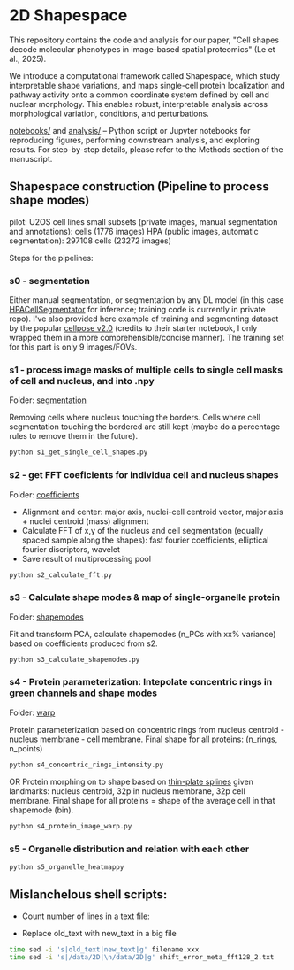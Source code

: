 # 2D Shapespace

This repository contains the code and analysis for our paper, "Cell shapes decode molecular phenotypes in image-based spatial proteomics" (Le et al., 2025).

We introduce a computational framework called Shapespace, which study interpretable shape variations, and maps single-cell protein localization and pathway activity onto a common coordinate system defined by cell and nuclear morphology. This enables robust, interpretable analysis across morphological variation, conditions, and perturbations.

[notebooks/](https://github.com/trangle1302/2D_shapespace/tree/master/notebooks) and [analysis/](https://github.com/trangle1302/2D_shapespace/tree/master/analysis) – Python script or Jupyter notebooks for reproducing figures, performing downstream analysis, and exploring results. For step-by-step details, please refer to the Methods section of the manuscript.


## Shapespace construction (Pipeline to process shape modes)

pilot: U2OS cell lines
small subsets (private images, manual segmentation and annotations): cells (1776 images)
HPA (public images, automatic segmentation): 297108 cells (23272 images)

Steps for the pipelines:
### s0 - segmentation
Either manual segmentation, or segmentation by any DL model (in this case [HPACellSegmentator](https://github.com/CellProfiling/HPA-Cell-Segmentation) for inference; training code is currently in private repo). I've also provided here example of training and segmenting dataset by the popular [cellpose v2.0](https://github.com/MouseLand/cellpose) (credits to their starter notebook, I only wrapped them in a more comprehensible/concise manner). The training set for this part is only 9 images/FOVs.

### s1 - process image masks of multiple cells to single cell masks of cell and nucleus, and into .npy

Folder: [segmentation](https://github.com/trangle1302/2D_shapespace/tree/master/segmentation) 

Removing cells where nucleus touching the borders. Cells where cell segmentation touching the bordered are still kept (maybe do a percentage rules to remove them in the future).
```sh
python s1_get_single_cell_shapes.py
```

### s2 - get FFT coeficients for individua cell and nucleus shapes

Folder: [coefficients](https://github.com/trangle1302/2D_shapespace/tree/master/coefficients) 

- Alignment and center: major axis, nuclei-cell centroid vector, major axis + nuclei centroid (mass) alignment
- Calculate FFT of x,y of the nucleus and cell segmentation (equally spaced sample along the shapes): fast fourier coefficients, elliptical fourier discriptors, wavelet
- Save result of multiprocessing pool

```sh
python s2_calculate_fft.py
```

### s3 - Calculate shape modes & map of single-organelle protein

Folder: [shapemodes](https://github.com/trangle1302/2D_shapespace/tree/master/shapemodes) 

Fit and transform PCA, calculate shapemodes (n_PCs with xx% variance) based on coefficients produced from s2.
```sh
python s3_calculate_shapemodes.py
```

### s4 - Protein parameterization: Intepolate concentric rings in green channels and shape modes

Folder: [warp](https://github.com/trangle1302/2D_shapespace/tree/master/warp) 

Protein parameterization based on concentric rings from nucleus centroid - nucleus membrane - cell membrane. Final shape for all proteins: (n_rings, n_points)
```sh
python s4_concentric_rings_intensity.py
```
OR
Protein morphing on to shape based on [thin-plate splines](https://ieeexplore.ieee.org/stamp/stamp.jsp?tp=&arnumber=24792) given landmarks: nucleus centroid, 32p in nucleus membrane, 32p cell membrane. Final shape for all proteins = shape of the average cell in that shapemode (bin).
```sh
python s4_protein_image_warp.py
```

### s5 - Organelle distribution and relation with each other

```sh
python s5_organelle_heatmappy
```


## Mislanchelous shell scripts:
- Count number of lines in a text file:

- Replace old_text with new_text in a big file 
```sh
time sed -i 's|old_text|new_text|g' filename.xxx
time sed -i 's|/data/2D|\n/data/2D|g' shift_error_meta_fft128_2.txt
```